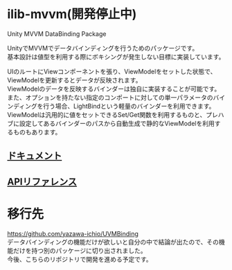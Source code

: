 # ilib-mvvm(開発停止中)
Unity MVVM DataBinding Package

UnityでMVVMでデータバインディングを行うためのパッケージです。  
基本設計は値型を利用する際にボキシングが発生しない目標に実装しています。  

UIのルートにViewコンポーネントを張り、ViewModelをセットした状態で、ViewModelを更新するとデータが反映されます。  
ViewModelのデータを反映するバインダーは独自に実装することが可能です。  
また、オプションを持たない指定のコンポートに対しての単一パラメータのバインディングを行う場合、LightBindという軽量のバインダーを利用できます。  
ViewModelは汎用的に値をセットできるSet/Get関数を利用するものと、プレハブに設定してあるバインダーのパスから自動生成で静的なViewModelを利用するものもあります。  

## [ドキュメント](https://yazawa-ichio.github.io/ilib-unity-project/manual/ilib-mvvm/index.html)

## [APIリファレンス](https://yazawa-ichio.github.io/ilib-unity-project/api/index.html)

# 移行先
https://github.com/yazawa-ichio/UVMBinding  
データバインディングの機能だけが欲しいと自分の中で結論が出たので、その機能だけを持つ別のパッケージに切り出されました。  
今後、こちらのリポジトリで開発を進める予定です。  
